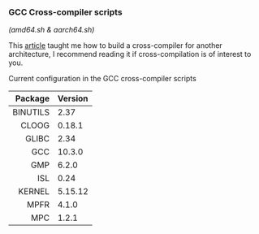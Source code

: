 ### GCC Cross-compiler scripts  
_(amd64.sh & aarch64.sh)_

This [article][article] taught me how to build a cross-compiler for another architecture, I recommend reading it if cross-compilation is of interest to you. 

Current configuration in the GCC cross-compiler scripts

Package|Version
--:|:--
BINUTILS|2.37
CLOOG|0.18.1
GLIBC|2.34
GCC|10.3.0
GMP|6.2.0
ISL|0.24
KERNEL|5.15.12
MPFR|4.1.0
MPC|1.2.1

<!-- LINKS -->

[article]: https://preshing.com/20141119/how-to-build-a-gcc-cross-compiler/

<!-- END LINKS -->
